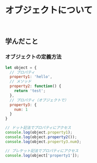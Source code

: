 # オブジェクトについて

<!-- START doctoc generated TOC please keep comment here to allow auto update -->
<!-- END doctoc generated TOC please keep comment here to allow auto update -->
<br>


## 学んだこと
### オブジェクトの定義方法
```javascript
let object = {
  // プロパティ
  property1: 'hello',
  // メソッド
  property2: function() {
    return 'test';
  },
  // プロパティ（オブジェクトで）
  property3: {
    num: 1
  }
}

// ドット記法でプロパティにアクセス
console.log(object.property1);
console.log(object.property2());
console.log(object.property3.num);

// ブレケット記法でプロパティにアクセス
console.log(object['property1']);

```
<br>
